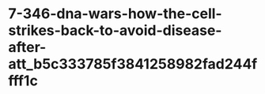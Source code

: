 # 7-346-dna-wars-how-the-cell-strikes-back-to-avoid-disease-after-att_b5c333785f3841258982fad244ffff1c
